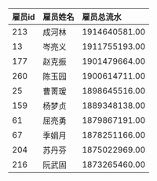 | 雇员id | 雇员姓名 | 雇员总流水 |
| :--- | :--- | :--- |
| 213 | 成河林 | 1914640581.00 |
| 13 | 岑亮义 | 1911755193.00 |
| 177 | 赵克振 | 1901479664.00 |
| 260 | 陈玉园 | 1900614711.00 |
| 25 | 曹菁瑗 | 1898645516.00 |
| 159 | 杨梦贞 | 1889348138.00 |
| 61 | 屈亮勇 | 1879867191.00 |
| 67 | 季娟月 | 1878251166.00 |
| 204 | 苏丹芬 | 1875022969.00 |
| 216 | 阮武固 | 1873265460.00 |
